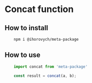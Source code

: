 # Concat function

## How to install
```bash
    npm i @ihorovych/meta-package
```

## How to use

```js
    import concat from 'meta-package'

    const result = concat(a, b);
```